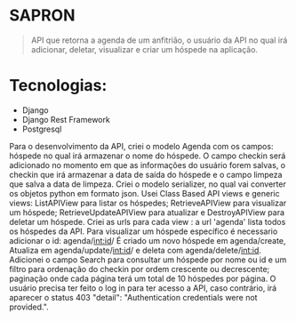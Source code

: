 # SAPRON
> API que retorna a agenda de um anfitrião, o usuário da API no qual irá adicionar, 
deletar, visualizar e criar um hóspede na aplicação.


# Tecnologias:
* Django  
* Django Rest Framework  
* Postgresql

Para o desenvolvimento da API, criei o modelo Agenda com os campos: hóspede no qual
irá armazenar o nome do hóspede. O campo checkin será adicionado no momento em que
as informações do usuário forem salvas, o checkin que irá armazenar a data de saída
do hóspede e o campo limpeza que salva a data de limpeza. Criei o modelo serializer, 
no qual vai converter os objetos python em formato json.
Usei Class Based API views e generic views: ListAPIView  para listar os hóspedes;
                                              RetrieveAPIView para visualizar um hóspede;
                                              RetrieveUpdateAPIView para atualizar e 
                                              DestroyAPIView para deletar um hóspede.
Criei as urls para cada view : a url 'agenda' lista todos os hóspedes da API.
Para visualizar um hóspede específico é necessario adicionar o id: agenda/<int:id>/
É criado um novo hóspede em agenda/create, Atualiza em agenda/update/<int:id>/ e deleta 
com agenda/delete/<int:id>.
Adicionei o campo Search para consultar um hóspede por nome ou id e um filtro para ordenação 
do checkin por ordem crescente ou decrescente; paginação onde cada página terá um total de 10 
hóspedes por página.
O usuário precisa ter feito o log in para ter acesso a API, caso contrário, irá aparecer o 
status 403 "detail": "Authentication credentials were not provided.".
  
  
                                              
                                              
                                            
                                             
  
 

